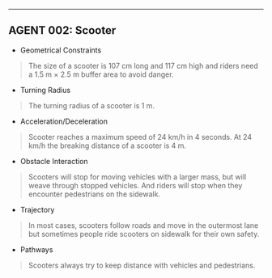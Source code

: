 ﻿
----
## AGENT 002: Scooter
* Geometrical Constraints

>The size of a scooter is 107 cm long and 117 cm high and riders need a 1.5 m × 2.5 m buffer area to avoid danger.

* Turning Radius

>The turning radius of a scooter is 1 m. 

* Acceleration/Deceleration

>Scooter reaches a maximum speed of 24 km/h in 4 seconds. At 24 km/h the breaking distance of a scooter is 4 m.

* Obstacle Interaction

>Scooters will stop for moving vehicles with a larger mass, but will weave through stopped vehicles. And riders will stop when they encounter pedestrians on the sidewalk.

* Trajectory

>In most cases, scooters follow roads and move in the outermost lane but sometimes people ride scooters on sidewalk for their own safety.

* Pathways

>Scooters always try to keep distance with vehicles and pedestrians.
